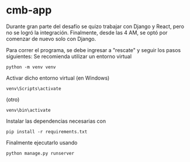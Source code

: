 # cmb-app

Durante gran parte del desafío se quizo trabajar con Django y React, pero no se logró la integración.
Finalmente, desde las 4 AM, se optó por comenzar de nuevo solo con Django.

Para correr el programa, se debe ingresar a "rescate" y seguir los pasos siguientes:
Se recomienda utilizar un entorno virtual
```shellscript
python -m venv venv
```

Activar dicho entorno virtual
(en Windows)
```shellscript
venv\Scripts\activate
```
(otro)
```shellscript
venv\bin\activate
```

Instalar las dependencias necesarias con 
```shellscript
pip install -r requirements.txt
```

Finalmente ejecutarlo usando
```shellscript
python manage.py runserver
```



